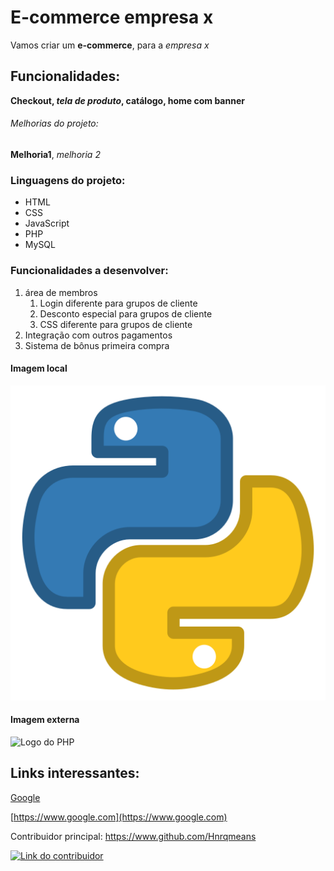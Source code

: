 # E-commerce empresa x

Vamos criar um **e-commerce**, para a *empresa x*

## Funcionalidades:

**Checkout, _tela de produto_, catálogo, home com banner**

###### Melhorias do projeto:

__Melhoria1__, _melhoria 2_

### Linguagens do projeto:

* HTML
* CSS 
* JavaScript
* PHP
* MySQL

### Funcionalidades a desenvolver:

1. área de membros
    1. Login diferente para grupos de cliente
    2. Desconto especial para grupos de cliente
    3. CSS diferente para grupos de cliente
2. Integração com outros pagamentos
3. Sistema de bônus primeira compra

#### Imagem local

![Logo do Python](img/267_Python-512.webp)

#### Imagem externa

![Logo do PHP](https://upload.wikimedia.org/wikipedia/commons/2/27/PHP-logo.svg)

## Links interessantes:

[Google](https://www.google.com)

[https://www.google.com](https://www.google.com)

Contribuidor principal: https://www.github.com/Hnrqmeans

[![Link do contribuidor](https://static.vecteezy.com/system/resources/thumbnails/009/384/389/small_2x/click-here-button-clipart-design-illustration-free-png.png)](https://www.github.com/Hnrqmeans)